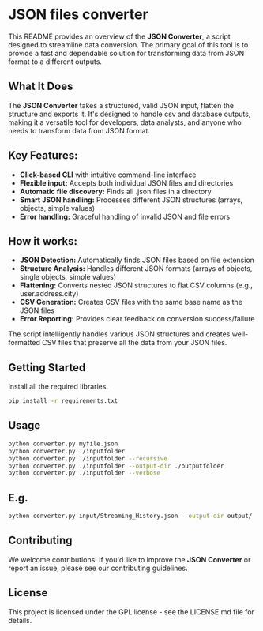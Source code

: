 JSON files converter
=========================

This README provides an overview of the **JSON Converter**, a script designed to streamline data conversion. The primary goal of this tool is to provide a fast and dependable solution for transforming data from JSON format to a different outputs.

## What It Does

The **JSON Converter** takes a structured, valid JSON input, flatten the structure and exports it. It's designed to handle csv and database outputs, making it a versatile tool for developers, data analysts, and anyone who needs to transform data from JSON format.

## Key Features:

- **Click-based CLI** with intuitive command-line interface
- **Flexible input:** Accepts both individual JSON files and directories
- **Automatic file discovery:** Finds all .json files in a directory
- **Smart JSON handling:** Processes different JSON structures (arrays, objects, simple values)
- **Error handling:** Graceful handling of invalid JSON and file errors

## How it works:

- **JSON Detection:** Automatically finds JSON files based on file extension
- **Structure Analysis:** Handles different JSON formats (arrays of objects, single objects, simple values)
- **Flattening:** Converts nested JSON structures to flat CSV columns (e.g., user.address.city)
- **CSV Generation:** Creates CSV files with the same base name as the JSON files
- **Error Reporting:** Provides clear feedback on conversion success/failure

The script intelligently handles various JSON structures and creates well-formatted CSV files that preserve all the data from your JSON files.

## Getting Started

Install all the required libraries.

```bash
pip install -r requirements.txt
```

## Usage


```bash
python converter.py myfile.json
python converter.py ./inputfolder
python converter.py ./inputfolder --recursive
python converter.py ./inputfolder --output-dir ./outputfolder
python converter.py ./inputfolder --verbose
```

## E.g.

```bash
python converter.py input/Streaming_History.json --output-dir output/
```

## Contributing

We welcome contributions! If you'd like to improve the **JSON Converter** or report an issue, please see our contributing guidelines.

## License

This project is licensed under the GPL license - see the LICENSE.md file for details.
